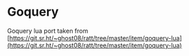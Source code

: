 # Goquery

Goquery lua port taken from [https://git.sr.ht/~ghost08/ratt/tree/master/item/goquery-lua](https://git.sr.ht/~ghost08/ratt/tree/master/item/goquery-lua)